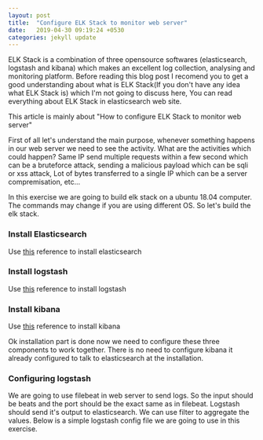 ```yaml
---
layout: post
title:  "Configure ELK Stack to monitor web server"
date:   2019-04-30 09:19:24 +0530
categories: jekyll update
---
```

ELK Stack is a combination of three opensource softwares (elasticsearch, logstash and kibana) which makes an excellent log collection, analysing and monitoring platform. Before reading this blog post I recomend you to get a good understanding about what is ELK Stack(If you don't have any idea what ELK Stack is) which I'm not going to discuss here, You can read everything about ELK Stack in elasticsearch web site.  

This article is mainly about "How to configure ELK Stack to monitor web server"

First of all let's understand the main purpose, whenever something happens in our web server we need to see the activity. What are the activities which could happen? Same IP send multiple requests within a few second which can be a bruteforce attack, sending a malicious payload which can be sqli or xss attack, Lot of bytes transferred to a single IP which can be a server compremisation, etc... 

In this exercise we are going to build elk stack on a ubuntu 18.04 computer. The commands may change if you are using different OS. So let's build the elk stack.

### Install Elasticsearch

Use [this][install-elasticsearch] reference to install elasticsearch

### Install logstash

Use [this][install-logstash] reference to install logstash

### Install kibana

Use [this][install-kibana] reference to install kibana

Ok installation part is done now we need to configure these three components to work together. There is no need to configure kibana it already configured to talk to elasticsearch at the installation. 

### Configuring logstash

We are going to use filebeat in web server to send logs. So the input should be beats and the port should be the exact same as in filebeat. Logstash should send it's output to elasticsearch. We can use filter to aggregate the values. Below is a simple logstash config file we are going to use in this exercise.

[install-elasticsearch]:  https://github.com/janithmalinga/ELK-Stack-Stuff/blob/master/elasticsearch/01%20elasticsearch.txt
[install-logstash]:       https://github.com/janithmalinga/ELK-Stack-Stuff/tree/master/logstash
[install-kibana]:         https://github.com/janithmalinga/ELK-Stack-Stuff/blob/master/kibana/kibana%20setup.txt
